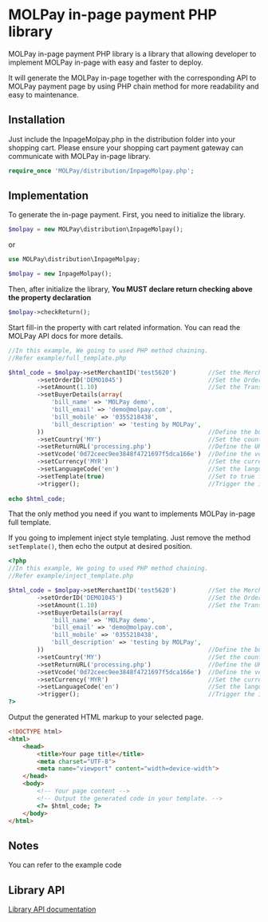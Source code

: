MOLPay in-page payment PHP library
===============================

MOLPay in-page payment PHP library is a library that allowing developer to implement MOLPay in-page with easy and faster to deploy.

It will generate the MOLPay in-page together with the corresponding API to MOLPay payment page by using PHP chain method for more readability and easy to maintenance.

Installation
-------------

Just include the InpageMolpay.php in the distribution folder into your shopping cart. Please ensure your shopping cart payment gateway can communicate with MOLPay in-page library.

```php
require_once 'MOLPay/distribution/InpageMolpay.php';
```

Implementation
-------------

To generate the in-page payment. First, you need to initialize the library.

```php
$molpay = new MOLPay\distribution\InpageMolpay();
```
or
```php
use MOLPay\distribution\InpageMolpay;

$molpay = new InpageMolpay();
```

Then, after initialize the library, <strong>You MUST declare return checking above the property declaration</strong>
```php
$molpay->checkReturn();
```

Start fill-in the property with cart related information. You can read the MOLPay API docs for more details.
```php
//In this example, We going to used PHP method chaining.
//Refer example/full_template.php

$html_code = $molpay->setMerchantID('test5620')         //Set the Merchant ID
        ->setOrderID('DEMO1045')                        //Set the Order ID
        ->setAmount(1.10)                               //Set the Transaction Amount
        ->setBuyerDetails(array(
            'bill_name' => 'MOLPay demo',
            'bill_email' => 'demo@molpay.com',
            'bill_mobile' => '0355218438',
            'bill_description' => 'testing by MOLPay',
        ))                                              //Define the buyer information
        ->setCountry('MY')                              //Set the country code
        ->setReturnURL('processing.php')                //Define the URL where shall we proceed after returning from MOLPay
        ->setVcode('0d72ceec9ee3848f4721697f5dca166e')  //Define the verification code
        ->setCurrency('MYR')                            //Set the currency used
        ->setLanguageCode('en')                         //Set the language code
        ->setTemplate(true)                             //Set to true for Full Template Output
        ->trigger();                                    //Trigger the in-page payment
        
echo $html_code;
```
That the only method you need if you want to implements MOLPay in-page full template.

If you going to implement inject style templating. Just remove the method <code>setTemplate()</code>, then echo the output at desired position.

```php
<?php
//In this example, We going to used PHP method chaining.
//Refer example/inject_template.php

$html_code = $molpay->setMerchantID('test5620')         //Set the Merchant ID
        ->setOrderID('DEMO1045')                        //Set the Order ID
        ->setAmount(1.10)                               //Set the Transaction Amount
        ->setBuyerDetails(array(
            'bill_name' => 'MOLPay demo',
            'bill_email' => 'demo@molpay.com',
            'bill_mobile' => '0355218438',
            'bill_description' => 'testing by MOLPay',
        ))                                              //Define the buyer information
        ->setCountry('MY')                              //Set the country code
        ->setReturnURL('processing.php')                //Define the URL where shall we proceed after returning from MOLPay
        ->setVcode('0d72ceec9ee3848f4721697f5dca166e')  //Define the verification code
        ->setCurrency('MYR')                            //Set the currency used
        ->setLanguageCode('en')                         //Set the language code
        ->trigger();                                    //Trigger the in-page payment
?>
```

Output the generated HTML markup to your selected page.

```html
<!DOCTYPE html>
<html>
    <head>
        <title>Your page title</title>
        <meta charset="UTF-8">
        <meta name="viewport" content="width=device-width">
    </head>
    <body>
        <!-- Your page content -->
        <!-- Output the generated code in your template. -->
        <?= $html_code; ?>
    </body>
</html>
```

Notes
-----
You can refer to the example code

Library API
------------

[Library API documentation](https://github.com/MOLPay/MOLPay_in-page_docs/blob/master/API.md)
